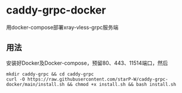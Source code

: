 # caddy-grpc-docker
用docker-compose部署xray-vless-grpc服务端

## 用法
安装好Docker及Docker-compose，预留80、443、11514端口，然后
```
mkdir caddy-grpc && cd caddy-grpc
curl -O https://raw.githubusercontent.com/starP-W/caddy-grpc-docker/main/install.sh && chmod +x install.sh && bash install.sh
```
